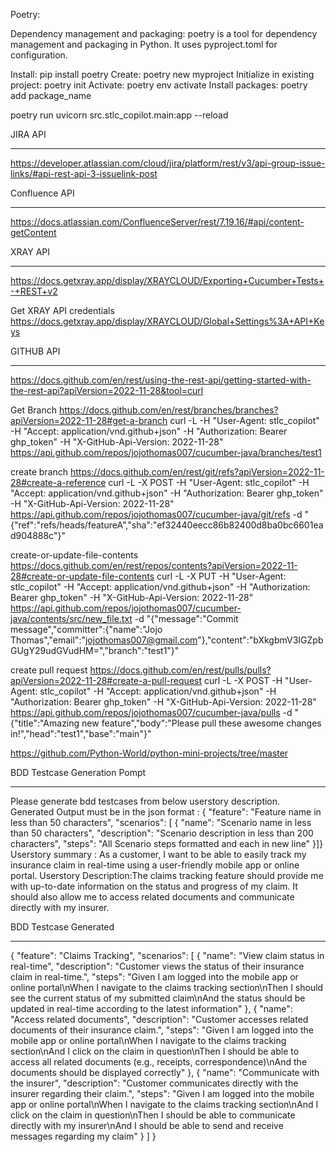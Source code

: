 Poetry:

Dependency management and packaging:
poetry is a tool for dependency management and packaging in Python.
It uses pyproject.toml for configuration.

Install: pip install poetry
Create: poetry new myproject
Initialize in existing project: poetry init
Activate: poetry env activate
Install packages: poetry add package_name

<!-- For Bringing up the server -->
poetry run uvicorn src.stlc_copilot.main:app --reload

JIRA API
********
https://developer.atlassian.com/cloud/jira/platform/rest/v3/api-group-issue-links/#api-rest-api-3-issuelink-post

Confluence API
**************
https://docs.atlassian.com/ConfluenceServer/rest/7.19.16/#api/content-getContent

XRAY API
********
https://docs.getxray.app/display/XRAYCLOUD/Exporting+Cucumber+Tests+-+REST+v2

Get XRAY API credentials
https://docs.getxray.app/display/XRAYCLOUD/Global+Settings%3A+API+Keys


GITHUB API
**********
https://docs.github.com/en/rest/using-the-rest-api/getting-started-with-the-rest-api?apiVersion=2022-11-28&tool=curl

Get Branch
https://docs.github.com/en/rest/branches/branches?apiVersion=2022-11-28#get-a-branch
curl -L -H "User-Agent: stlc_copilot" -H "Accept: application/vnd.github+json" -H "Authorization: Bearer ghp_token" -H "X-GitHub-Api-Version: 2022-11-28" https://api.github.com/repos/jojothomas007/cucumber-java/branches/test1

create branch
https://docs.github.com/en/rest/git/refs?apiVersion=2022-11-28#create-a-reference
curl -L -X POST -H "User-Agent: stlc_copilot" -H "Accept: application/vnd.github+json" -H "Authorization: Bearer ghp_token" -H "X-GitHub-Api-Version: 2022-11-28" https://api.github.com/repos/jojothomas007/cucumber-java/git/refs -d "{\"ref\":\"refs/heads/featureA\",\"sha\":\"ef32440eecc86b82400d8ba0bc6601ead904888c\"}"

create-or-update-file-contents
https://docs.github.com/en/rest/repos/contents?apiVersion=2022-11-28#create-or-update-file-contents
curl -L -X PUT -H "User-Agent: stlc_copilot" -H "Accept: application/vnd.github+json" -H "Authorization: Bearer ghp_token" -H "X-GitHub-Api-Version: 2022-11-28" https://api.github.com/repos/jojothomas007/cucumber-java/contents/src/new_file.txt -d "{\"message\":\"Commit message\",\"committer\":{\"name\":\"Jojo Thomas\",\"email\":\"jojothomas007@gmail.com\"},\"content\":\"bXkgbmV3IGZpbGUgY29udGVudHM=\",\"branch\":\"test1\"}"

create pull request
https://docs.github.com/en/rest/pulls/pulls?apiVersion=2022-11-28#create-a-pull-request
curl -L -X POST -H "User-Agent: stlc_copilot" -H "Accept: application/vnd.github+json" -H "Authorization: Bearer ghp_token" -H "X-GitHub-Api-Version: 2022-11-28" https://api.github.com/repos/jojothomas007/cucumber-java/pulls -d "{\"title\":\"Amazing new feature\",\"body\":\"Please pull these awesome changes in!\",\"head\":\"test1\",\"base\":\"main\"}"


https://github.com/Python-World/python-mini-projects/tree/master



BDD Testcase Generation Pompt
*****************************
Please generate bdd testcases from below userstory description. Generated Output must be in the json format : { "feature": "Feature name in less than 50 characters", "scenarios": [ { "name": "Scenario name in less than 50 characters", "description": "Scenario description in less than 200 characters", "steps": "All Scenario steps formatted and each in new line" }]} Userstory summary : As a customer, I want to be able to easily track my insurance claim in real-time using a user-friendly mobile app or online portal. Userstory Description:The claims tracking feature should provide me with up-to-date information on the status and progress of my claim. It should also allow me to access related documents and communicate directly with my insurer.

BDD Testcase Generated
**********************
{
    "feature": "Claims Tracking",
    "scenarios": [
        {
            "name": "View claim status in real-time",
            "description": "Customer views the status of their insurance claim in real-time.",
            "steps": "Given I am logged into the mobile app or online portal\nWhen I navigate to the claims tracking section\nThen I should see the current status of my submitted claim\nAnd the status should be updated in real-time according to the latest information"
        },
        {
            "name": "Access related documents",
            "description": "Customer accesses related documents of their insurance claim.",
            "steps": "Given I am logged into the mobile app or online portal\nWhen I navigate to the claims tracking section\nAnd I click on the claim in question\nThen I should be able to access all related documents (e.g., receipts, correspondence)\nAnd the documents should be displayed correctly"
        },
        {
            "name": "Communicate with the insurer",
            "description": "Customer communicates directly with the insurer regarding their claim.",
            "steps": "Given I am logged into the mobile app or online portal\nWhen I navigate to the claims tracking section\nAnd I click on the claim in question\nThen I should be able to communicate directly with my insurer\nAnd I should be able to send and receive messages regarding my claim"
        }
    ]
}
